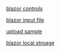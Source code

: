 [blazor controls](http://matblazor.com)

[blazor input file](http://blog.stevensanderson.com/2019/09/13/blazor-inputfile/)

[upload sample](https://www.mikesdotnetting.com/article/341/uploading-files-in-blazor)

[blazor local stroage](https://wellsb.com/csharp/aspnet/blazor-write-to-localstorage/)